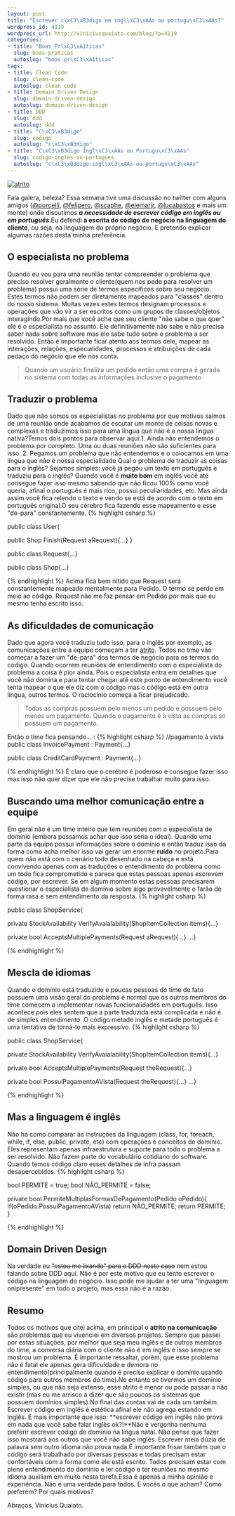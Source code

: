 ```yaml
--- 
layout: post
title: "Escrever c\xC3\xB3digo em ingl\xC3\xAAs ou portugu\xC3\xAAs?"
wordpress_id: 4119
wordpress_url: http://viniciusquaiato.com/blog/?p=4119
categories: 
- title: "Boas Pr\xC3\xA1ticas"
  slug: boas-praticas
  autoslug: "boas-pr\xC3\xA1ticas"
tags: 
- title: Clean Code
  slug: clean-code
  autoslug: clean-code
- title: Domain Driven Design
  slug: domain-driven-design
  autoslug: domain-driven-design
- title: DDD
  slug: ddd
  autoslug: ddd
- title: "C\xC3\xB3digo"
  slug: codigo
  autoslug: "c\xC3\xB3digo"
- title: "C\xC3\xB3digo Ingl\xC3\xAAs ou Portugu\xC3\xAAs"
  slug: codigo-ingles-ou-portugues
  autoslug: "c\xC3\xB3digo-ingl\xC3\xAAs-ou-portugu\xC3\xAAs"
---
```



[![](http://viniciusquaiato.com/images_posts/atrito-300x229.jpg "atrito")](http://viniciusquaiato.com/images_posts/atrito.jpg)

Fala galera, beleza? Essa semana tive uma discussão no twitter com alguns amigos ([@porcelli](http://twitter.com/porcelli), [@felipero](http://twitter.com/felipero), [@scaphe](http://twitter.com/scaphe), [@elemarjr](http://twitter.com/elemarjr), [@lucabastos](http://twitter.com/lucabastos) e mais um monte) onde discutimos **_a necessidade de escrever código em inglês ou em português_**.Eu defendi **a escrita do código de negócio na linguagem do cliente**, ou seja, na linguagem do próprio negócio. E pretendo explicar algumas razões desta minha preferência.

## O especialista no problema
Quando eu vou para uma reunião tentar compreender o problema que preciso resolver geralmente o cliente(quem nos pede para resolver um problema) possui uma série de termos específicos sobre seu negócio. Estes termos não podem ser diretamente mapeados para "classes" dentro do nosso sistema. Muitas vezes estes termos designam processos e operações que vão vir a ser escritos como um grupos de classes/objetos interagindo.Por mais que você ache que seu cliente "não sabe o que quer" ele é o especialista no assunto. Ele definitivamente não sabe e não precisa saber nada sobre software mas ele sabe tudo sobre o problema a ser resolvido. Então é importante ficar atento aos termos dele, mapear as interações, relações, especialidades, processos e atribuições de cada pedaço do negócio que ele nos conta.<blockquote>Quando um usuário finaliza um pedido então uma compra é gerada no sistema com todas as informações inclusive o pagamento</blockquote>

## Traduzir o problema
Dado que não somos os especialistas no problema por que motivos saímos de uma reunião onde acabamos de escutar um monte de coisas novas e complexas e traduzimos isso para uma língua que não é a nossa língua nativa?Temos dois pontos para observar aqui:1. Ainda não entendemos o problema por completo. Uma ou duas reuniões não são suficientes para isso.
2. Pegamos um problema que não entendemos e o colocamos em uma língua que não é nossa especialidade
Qual o problema de traduzir as coisas para o inglês? Sejamos simples: você já pegou um texto em português e traduziu para o inglês? Quando você é **muito bom** em inglês você até consegue fazer isso mesmo sabendo que não ficou 100% como você queria, afinal o português é mais rico, possui peculiaridades, etc. Mas ainda assim você fica relendo o texto e vendo se está de acordo com o texto em português original.O seu cérebro fica fazendo esse mapeamento e esse "de-para" constantemente.
{% highlight csharp %}

public class User{    

public Shop Finish(Request aRequest){...}
}


public class Request{...}


public class Shop{...}

{% endhighlight %}
Acima fica bem nítido que Request será constantemente mapeado mentalmente para Pedido. O termo se perde em meio ao código. Request não me faz pensar em Pedido por mais que eu mesmo tenha escrito isso.

## As dificuldades de comunicação
Dado que agora você traduziu tudo isso, para o inglês por exemplo, as comunicações entre a equipe começam a ter [atrito](http://pt.wikipedia.org/wiki/Atrito). Todos no time vão começar a fazer um "de-para" dos termos de negócio para os termos do código. Quando ocorrem reuniões de entendimento com o especialista do problema a coisa é pior ainda. Pois o especialista entra em detalhes que você não domina e para tentar chegar até este ponto de entendimento você tenta mapear o que ele diz com o código mas o código está em outra língua, outros termos. O raciocínio começa a ficar prejudicado.<blockquote>Todas as compras possuem pelo menos um pedido e possuem pelo menos um pagamento. Quando o pagamento é à vista as compras só possuem um pagamento.</blockquote>Então o time fica pensando... :
{% highlight csharp %}
//pagamento à vista
public class InvoicePayment : Payment{...}


public class CreditCardPayment : Payment{...}

{% endhighlight %}
É claro que o cerébro é poderoso e consegue fazer isso mas isso não quer dizer que ele não precise trabalhar muito para isso.

## Buscando uma melhor comunicação entre a equipe
Em geral não é um time inteiro que tem reuniões com o especialista de domínio (embora possamos achar que isso seria o ideal). Quando uma parte da equipe possui informações sobre o domínio e então traduz isso da forma como acha melhor isso vai gerar um enorme **ruído** no projeto.Para quem não está com o cenário todo desenhado na cabeça e está convivendo apenas com as traduções o entendimento do problema como um todo fica comprometido e parece que estas pessoas apenas escrevem código, por escrever. Se em algum momento estas pessoas precisarem questionar o especialista de domínio sobre algo provavelmente o farão de forma rasa e sem entendimento da resposta.
{% highlight csharp %}

public class ShopService{    

private StockAvailability VerifyAvaialability(ShopItemCollection items){...}
    
private bool AcceptsMultiplePayments(Request aRequest){...}
    ...}

{% endhighlight %}


## Mescla de idiomas
Quando o domínio está traduzido e poucas pessoas do time de fato possuem uma visão geral do problema é normal que os outros membros do time comecem a implementar novas funcionalidades em português. Isso acontece pois eles sentem que a parte traduzida está complicada e não é de simples entendimento. O código metade inglês e metade português é uma tentativa de torná-lo mais expressivo.
{% highlight csharp %}

public class ShopService{    

private StockAvailability VerifyAvaialability(ShopItemCollection items){...}
    
private bool AcceptsMultiplePayments(Request theRequest){...}
    
private bool PossuiPagamentoAVista(Request theRequest){...}
    ...}

{% endhighlight %}


## Mas a linguagem é inglês
Não há como comparar as instruções da linguagem (class, for, foreach, while, if, else, public, private, etc) com operações e conceitos de domínio. Eles representam apenas infraestrutura e suporte para todo o problema a ser resolvido. Não fazem parte do vocabulário cotidiano do software. Quando temos código claro esses detalhes de infra passam desapercebidos.
{% highlight csharp %}

bool PERMITE = true;
bool NÃO_PERMITE = false;
    
private bool PermiteMultiplasFormasDePagamento(Pedido oPedido){
if(oPedido.PossuiPagamentoAVista)
return NÃO_PERMITE;
return PERMITE;
    }

{% endhighlight %}


## Domain Driven Design
Na verdade eu <del datetime="2011-10-01T13:12:11+00:00">"estou me lixando" para o DDD neste caso</del> nem estou falando sobre DDD aqui. Não é por este motivo que eu tento escrever o código na linguagem do negócio. Isso pode me ajudar a ter uma "linguagem onipresente" em todo o projeto, mas essa não é a razão.

## Resumo
Todos os motivos que citei acima, em principal o **atrito na comunicação** são problemas que eu vivenciei em diversos projetos. Sempre que passei por estas situações, por melhor que seja meu inglês e de outros membros do time, a conversa diária com o cliente não é em inglês e isso sempre se mostrou um problema. É importante ressaltar, porém, que esse problema não é fatal ele apenas gera dificuldade e demora no entendimento(principalmente quando é preciso explicar o domínio usando código para outros membros do time).No entanto se tivermos um domínio simples, ou que não seja extenso, esse atrito é menor ou pode passar a não existir (mas eu me arrisco a dizer que são poucos os sistemas que possuem domínios simples).No final das contas vai de cada um também. Escrever código em inglês é estética afinal ele não agrega estando em inglês. E mais importante que isso: **escrever código em inglês não prova em nada que você sabe falar inglês ok?!**Não é vergonha nenhuma preferir escrever código de domínio na língua natal. Não pense que fazer isso mostrará aos outros que você não sabe inglês. Escrever meia dúzia de palavra sem outro idioma não prova nada.É importante frisar também que o código será trabalhado por diversas pessoas e todas precisam estar confortáveis com a forma como ele está escrito. Todos precisam estar com pleno entendimento do domínio e ler código e ter reuniões no mesmo idioma auxiliam em muito nesta tarefa.Essa é apenas a minha opinião e experiência. Não é uma verdade para todos. E vocês o que acham? Como preferem? Por quais motivos?

Abraços,
Vinicius Quaiato.
